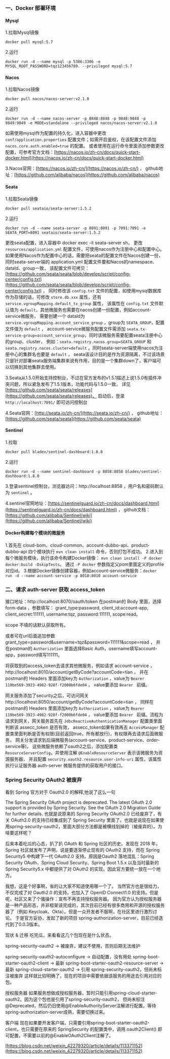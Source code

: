 ### 一、Docker 部署环境

#### Mysql

1.拉取Mysql镜像

```shell
docker pull mysql:5.7
```

2.运行

```shell
docker run -d --name mysql -p 5306:3306 -e MYSQL_ROOT_PASSWORD=tqz123456789. --privileged mysql:5.7
```

#### Nacos

1.拉取Nacos镜像

```shell
docker pull nacos/nacos-server:v2.1.0
```

2.运行

```shell
docker run -d --name nacos-server -p 8848:8848 -p 9848:9848 -p 9849:9849 -e MODE=standalone --privileged nacos/nacos-server:v2.1.0
```

如需使用mysql作为配置的持久化，进入容器中更改 `conf/application.properties` 配置文件；如需开启鉴权，在该配置文件添加 `nacos.core.auth.enabled=true` 的配置。
或者使用在运行命令里面添加参数更改配置，可参考官方文档：[https://nacos.io/zh-cn/docs/quick-start-docker.html](https://nacos.io/zh-cn/docs/quick-start-docker.html)

3.Nacos官网：[https://nacos.io/zh-cn/](https://nacos.io/zh-cn/) ，
github地址：[https://github.com/alibaba/nacos](https://github.com/alibaba/nacos)

#### Seata

1.拉取Seata镜像

```shell
docker pull seataio/seata-server:1.5.2
```

2.运行

```shell
docker run -d --name seata-server -p 8091:8091 -p 7091:7091 -e SEATA_PORT=8091 seataio/seata-server:1.5.2
```

更改seata配置，进入容器中 docker exec -it seata-server sh， 更改 `resources/application.yml` 配置文件，可使用nacos作为注册中心和配置中心。
如果使用Nacos作为配置中心的话，需要把seata的配置文件在Nacos创建一份，同时seata-server端的 application.yml 配置文件要和Nacos的namespace、dataId、group一致，
该配置文件可拷贝：[https://github.com/seata/seata/blob/develop/script/config-center/config.txt](https://github.com/seata/seata/blob/develop/script/config-center/config.txt)
， 同时修改该 `config.txt` 文件的配置，如使用mysql数据库作为存储的话，可修改 `store.db.xxx` 属性，还有 `service.vgroupMapping.default_tx_group` 属性，
该属性在 `config.txt` 文件默认值为 `default`，其他微服务也需要在nacos创建一份配置，例如account-service微服务， 需要创建一个
dataId为 `service.vgroupMapping.account_service_group` ，group为 `SEATA_GROUP`，配置文件值为 `default` ，
account-service微服务配置文件需添加 `seata.tx-service-group=account_service_group`，同时该微服务需要配置seata注册中心的group、cluster，
例如：`seata.registry.nacos.group=SEATA_GROUP` 和 `seata.registry.nacos.cluster=default`
。同时seata-server端使用nacos为注册中心的集群名也要是 `default` ，
seata该设计目的是作为资源隔离，不过该场景只是针对部署seata服务端集群来说有作用，目的是一个集群down了，客户端可以切换到其他集群去使用。

3.Seata从1.5.0开始支持控制台，不过在官方发布的v1.5.1描述上说1.5.0有插件冲突问题，所以紧急发布了1.5.1版本，功能代码与1.5.0一致，
详见[https://github.com/seata/seata/releases](https://github.com/seata/seata/releases)，
启动后，登录 `http://localhost:7091/` 即可访问控制台

4.Seata官网：[http://seata.io/zh-cn/](http://seata.io/zh-cn/) ，
github地址：[https://github.com/seata/seata](https://github.com/seata/seata)

#### Sentinel

1.拉取

```shell
docker pull bladex/sentinel-dashboard:1.8.0
```

2.运行

```shell
docker run -d --name sentinel-dashboard -p 8858:8858 bladex/sentinel-dashboard:1.8.0
```

3.登录sentinel控制台，浏览器访问：http://localhost:8858 ，用户名和密码默认为 `sentinel` 。

4.sentinel官网地址：[https://sentinelguard.io/zh-cn/docs/dashboard.html](https://sentinelguard.io/zh-cn/docs/dashboard.html)
， github文档：[https://github.com/alibaba/Sentinel/wiki](https://github.com/alibaba/Sentinel/wiki)

#### Docker构建每个模块的微服务

1.首先在 cloud-bom、cloud-common、account-dubbo-api、product-dubbo-api 四个模块执行 `mvn clean install` 命令，否则打包不成功。
2.进入到每个微服务模块，执行该命令构建Docker镜像： `mvn clean install -P docker docker:build -DskipTests`。 通过 `-P docker`
参数指定父pom里面定义的profile对应id。
3.根据Docker镜像创建容器，例如account-service微服务：`docker run -d --name account-service -p 8010:8010 account-service`

### 二、请求 auth-server 获取 access_token

接口地址：http://localhost:8070/oauth/token
在postman的 Body 里面，选择 form-data ，参数填写： grant_type:password, client_id:account-app, client_secret:111111, username:tqz,
password:111111, scope:read。

scope 不填的话默认获取所有。

或者可在url后面追加参数 grant_type=password&username=tqz&password=111111&scope=read ， 并在postman的 `Authorization` 里面选择Basic
Auth，username填写account-app，password填写111111。

将获取到的access_token去请求其他微服务，例如请求 account-service ，
http://localhost:8010/account/getByCode?accountCode=tian ， 并在postman的 Headers 里面添加key为 `Authorization`
，value为 `Bearer 119be569-3923-4982-928f-f2000b6fde04` ， value要添加 `Bearer ` 前缀。

网关服务添加了security之后，可访问网关 http://localhost:8050/account/getByCode?accountCode=tian ， 同样在postman的 Headers
里面添加key为 `Authorization` ，value为 `Bearer 119be569-3923-4982-928f-f2000b6fde04` ， value要添加 `Bearer `
前缀。流程为请求到网关，网关服务首先在 `JdbcReactiveAuthenticationManager` 配置类里面判断该 assecc_token 是否有效， assecc_token如果有效再去 `AccessManager`
配置类里面判断是否有权限(目前返回true，所有都放行)，有权限再去请求后面微服务， 网关分发请求到后端微服务(account-service、product-service、order-service等)，
这些微服务依赖了oauth2之后，添加配置类 `ResourceServerConfig`，并使用注解 `@EnableResourceServer` 表示该微服务为资源服务器，
并且配置 `security.oauth2.resource.user-info-uri` 属性，该属性执行认证服务器 auth-server 微服务提供的获取用户的接口。

### Spring Security OAuth2 被废弃

看到 Spring 官方对于 Oauth2.0 的解释,他说了这么一句

The Spring Security OAuth project is deprecated. The latest OAuth 2.0 support is provided by Spring Security. See the
OAuth 2.0 Migration Guide for further details. 也就是说原来的 Spring Security OAuth2.0 已经废弃了，有关 OAuth2.0 的支持已经集成到了 Spring
Security 里面了。也就是说现在如果使用spring-security-oauth2，里面大部分方法都是被横线划掉的（被废弃的）。为啥要这样呢？

后来本着吃瓜的心态，扒了扒 OAuth 和 Spring 社区的历史。发现在 2018 年，Spring 社区就发布了声明，说是要逐渐停止现有的 OAuth2 支持，而在 Spring Security5 中构建下一代 OAuth2.0
支持。原因是Oauth2 落地混乱：Spring Security OAuth、Spring Cloud Security、Spring Boot 1.5.x 以及当时最新的 Spring Security5.x 中都提供了对 OAuth2
的实现。因此官方要统一放在一个地方。

我想，这是个好事啊，省的让大家不知道使用哪一个了。 当然官方也是很给力，不仅完成了对 Oauth2.0 的支持，也加入了 OpenID Connect1.0 的支持。但是呢，社区又来了个骚操作：宣布不再支持授权服务器。
因为官方认为授权服务器是一种产品形态，并非框架该完成的，其次目前已经有很多商用和开源的授权服务器了（例如 Keycloak、Okta）。但是一众开发者不服啊，在社区里进行激烈讨论。 于是官方妥协，发起了新的项目
spring-authorization-server，目前已经迭代到了0.0.3版本。

现状 & 迁移 吃完瓜，来看看这几个包现在是什么状态。

spring-security-oauth2 -> 被废弃，建议不使用，否则后期无法维护

spring-security-oauth2-autoconfigure -> 自动配置，没有用处 spring-boot-starter-oauth2-client -> 最新
spring-boot-starter-oauth2-resource-server -> 最新 spring-cloud-starter-oauth2 -> 引用 spring-security-oauth2，但尚未标注被废弃
这样就比较明确了，现在的项目中需要依据该服务的用途去引用对应的包。

授权服务器 如果服务想做成授权服务器，暂时只能引用spring-cloud-starter-oauth2。因为这个包也是引用了spring-security-oauth2，
但尚未标注@Deprecated，然后仍旧使用@EnableAuthorityServer注解进行配置。等待spring-authorization-server成熟，需要切换过来。

客户端 现在如果要开发客户端，只需要引用spring-boot-starter-oauth2-client，也只需要在原来的 SpringSecurity 的配置类中，调用.oauth2Client()
即可配置，不需要以前的@EnableOAuth2Client注解了。

[https://blog.csdn.net/weixin_42279320/article/details/113371152](https://blog.csdn.net/weixin_42279320/article/details/113371152)